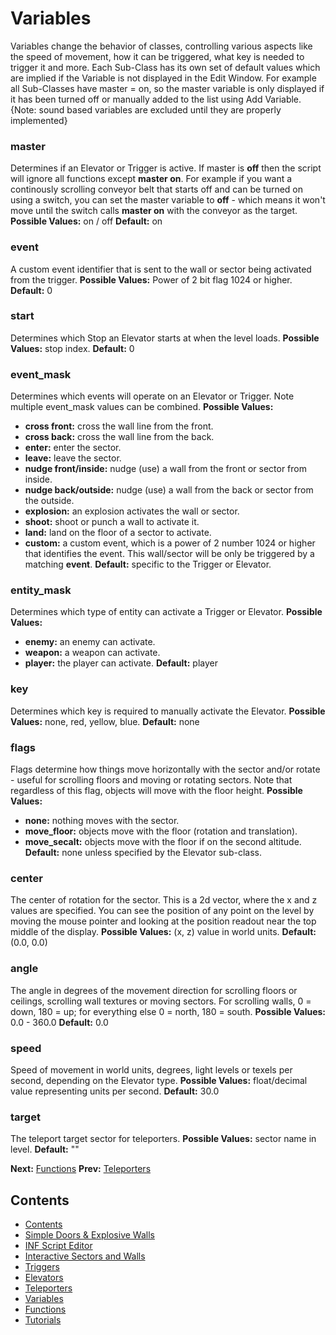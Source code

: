 # Variables
Variables change the behavior of classes, controlling various aspects like the speed of movement, how it can be triggered, what key is needed to trigger it and more. Each Sub-Class has its own set of default values which are implied if the Variable is not displayed in the Edit Window. For example all Sub-Classes have master = on, so the master variable is only displayed if it has been turned off or manually added to the list using Add Variable. {Note: sound based variables are excluded until they are properly implemented}
### master
Determines if an Elevator or Trigger is active. If master is **off** then the script will ignore all functions except **master on**. For example if you want a continously scrolling conveyor belt that starts off and can be turned on using a switch, you can set the master variable to    **off** - which means it won't move until the switch calls **master on** with the conveyor as the target.
**Possible Values:** on / off
**Default:** on
### event
A custom event identifier that is sent to the wall or sector being activated from the trigger.
**Possible Values:** Power of 2 bit flag 1024 or higher.
**Default:** 0
### start
Determines which Stop an Elevator starts at when the level loads.
**Possible Values:** stop index.
**Default:** 0
### event_mask
Determines which events will operate on an Elevator or Trigger. Note multiple event_mask values can be combined.
**Possible Values:**
  * **cross front:** cross the wall line from the front.
  * **cross back:** cross the wall line from the back.
  * **enter:** enter the sector.
  * **leave:** leave the sector.
  * **nudge front/inside:** nudge (use) a wall from the front or sector from inside.
  * **nudge back/outside:** nudge (use) a wall from the back or sector from the outside.
  * **explosion:** an explosion activates the wall or sector.
  * **shoot:** shoot or punch a wall to activate it.
  * **land:** land on the floor of a sector to activate.
  * **custom:** a custom event, which is a power of 2 number 1024 or higher that identifies the event. This wall/sector will be only be triggered by a matching **event**.
**Default:** specific to the Trigger or Elevator.
### entity_mask
Determines which type of entity can activate a Trigger or Elevator.
**Possible Values:**
  * **enemy:** an enemy can activate.
  * **weapon:** a weapon can activate.
  * **player:** the player can activate.
**Default:** player
### key
Determines which key is required to manually activate the Elevator.
**Possible Values:** none, red, yellow, blue.
**Default:** none
### flags
Flags determine how things move horizontally with the sector and/or rotate - useful for scrolling floors and moving or rotating sectors. Note that regardless of this flag, objects will move with the floor height.
**Possible Values:**
  * **none:** nothing moves with the sector.
  * **move_floor:** objects move with the floor (rotation and translation).
  * **move_secalt:** objects move with the floor if on the second altitude.
**Default:** none unless specified by the Elevator sub-class.
### center
The center of rotation for the sector. This is a 2d vector, where the x and z values are specified. You can see the position of any point on the level by moving the mouse pointer and looking at the position readout near the top middle of the display.
**Possible Values:** (x, z) value in world units.
**Default:** (0.0, 0.0)
### angle
The angle in degrees of the movement direction for scrolling floors or ceilings, scrolling wall textures or moving sectors. For scrolling walls, 0 = down, 180 = up; for everything else 0 = north, 180 = south.
**Possible Values:** 0.0 - 360.0
**Default:** 0.0
### speed
Speed of movement in world units, degrees, light levels or texels per second, depending on the Elevator type.
**Possible Values:** float/decimal value representing units per second.
**Default:** 30.0
### target
The teleport target sector for teleporters.
**Possible Values:** sector name in level.
**Default:** ""

**Next:**  [Functions](local://Inf_Functions)  **Prev:** [Teleporters](local://Inf_Teleporters)
## Contents
  * [Contents](local://InfScript)
  * [Simple Doors & Explosive Walls](local://Inf_SimpleInteractiveElements)
  * [INF Script Editor](local://Inf_Editor)
  * [Interactive Sectors and Walls](local://Inf_InteractiveElements)
  * [Triggers](local://Inf_Triggers)
  * [Elevators](local://Inf_Elevators)
  * [Teleporters](local://Inf_Teleporters)
  * [Variables](local://Inf_Variables)
  * [Functions](local://Inf_Functions)
  * [Tutorials](local://Inf_Tutorials)